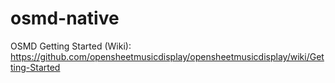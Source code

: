 # osmd-native

OSMD Getting Started (Wiki):<br>
https://github.com/opensheetmusicdisplay/opensheetmusicdisplay/wiki/Getting-Started
